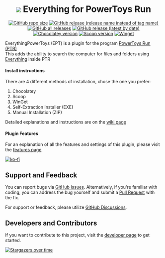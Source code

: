 <div align="center">

# ![](https://rawcdn.githack.com/lin-ycv/EverythingPowerToys/69b10312bfb596089d1f54c9977b8cceca549221/Images/Everything.light.png?min=1) Everything for PowerToys Run

[![GitHub repo size](https://img.shields.io/github/repo-size/lin-ycv/everythingpowertoys?style=flat-square)](#)
[![GitHub release (release name instead of tag name)](https://img.shields.io/github/v/release/lin-ycv/everythingpowertoys?style=flat-square)](https://github.com/lin-ycv/EverythingPowerToys/releases/latest)
[![GitHub all releases](https://img.shields.io/github/downloads/lin-ycv/EverythingPowerToys/total?style=flat-square)](https://github.com/lin-ycv/EverythingPowerToys/releases/)
[![GitHub release (latest by date)](https://img.shields.io/github/downloads/lin-ycv/everythingpowertoys/latest/total?style=flat-square)](https://github.com/lin-ycv/EverythingPowerToys/releases/latest)<br>
[![Chocolatey version](https://img.shields.io/chocolatey/v/everythingpowertoys?style=flat-square)](https://community.chocolatey.org/packages/everythingpowertoys)
[![Scoop version](https://img.shields.io/scoop/v/everything-powertoys?bucket=extras&color=orange&style=flat-square)](https://scoop.sh/#/apps?q=everything-powertoys)
[![Winget](https://img.shields.io/badge/dynamic/xml?label=winget&prefix=v&query=%2F%2Ftr%5B%40id%3D%27winget%27%5D%2Ftd%5B3%5D%2Fspan%2Fa&url=https%3A%2F%2Frepology.org%2Fproject%2Feverythingpowertoys%2Fversions&color=orange&style=flat-square)](https://github.com/microsoft/winget-pkgs/tree/master/manifests/l/lin-ycv/EverythingPowerToys)

</div>

EverythingPowerToys (EPT) is a plugin for the program [PowerToys Run (PTR)](https://learn.microsoft.com/en-us/windows/powertoys/run)<br>
This adds the ability to search the computer for files and folders using [Everything](https://www.voidtools.com/) inside PTR

#### Install instructions
There are 4 different methods of installation, chose the one you prefer:
1) Chocolatey
2) Scoop
3) WinGet
4) Self-Extraction Installer (EXE)
5) Manual Installation (ZIP)

Detailed explanations and instructions are on the [wiki page](https://github.com/lin-ycv/EverythingPowerToys/wiki)

#### Plugin Features
For an explanation of all the features and settings of this plugin, please visit the [features page](https://github.com/lin-ycv/EverythingPowerToys/wiki/Features)

[![ko-fi](https://ko-fi.com/img/githubbutton_sm.svg)](https://ko-fi.com/linycv)

## Support and Feedback

You can report bugs via [GitHub Issues](https://github.com/lin-ycv/EverythingPowerToys/issues). Alternatively, if you're familiar with coding, you can address the bug yourself and submit a [Pull Request](https://github.com/lin-ycv/EverythingPowerToys/pulls) with the fix.

For support or feedback, please utilize [GitHub Discussions](https://github.com/lin-ycv/EverythingPowerToys/discussions).

## Developers and Contributors

If you want to contribute to this project, visit the [developer page](https://github.com/lin-ycv/EverythingPowerToys/wiki/Developer) to get started.

[![Stargazers over time](https://starchart.cc/lin-ycv/EverythingPowerToys.svg?variant=adaptive&axis=%23797979)](https://starchart.cc/lin-ycv/EverythingPowerToys)
